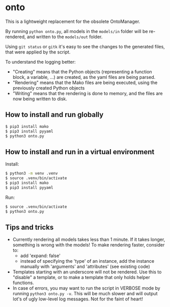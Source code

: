 # onto

This is a lightweight replacement for the obsolete OntoManager.

By running ``python onto.py``, all models in the ``models/in`` folder will be re-rendered, and written to the ``models/out`` folder.

Using ``git status`` or ``gitk`` it's easy to see the changes to the generated files, that were applied by the script.

To understand the logging better:
- "Creating" means that the Python objects (representing a function block, a variable, ...) are created, as the yaml files are being parsed.
- "Rendering" means that the Mako files are being executed, using the previously created Python objects
- "Writing" means that the rendering is done to memory, and the files are now being written to disk.


## How to install and run globally

```bash
$ pip3 install mako
$ pip3 install pyyaml
$ python3 onto.py
```

## How to install and run in a virtual environment

Install: 
```bash
$ python3 -m venv .venv
$ source .venv/bin/activate
$ pip3 install mako
$ pip3 install pyyaml
```

Run: 
```bash
$ source .venv/bin/activate
$ python3 onto.py
```

## Tips and tricks

- Currently rendering all models takes less than 1 minute. If it takes longer, something is wrong with the models!
  To make rendering faster, consider to:
   - add 'expand: false'
   - instead of specifying the 'type' of an instance, add the instance manually with 'arguments' and 'attributes' (see existing code)
- Templates starting with an underscore will not be rendered. Use this to "disable" a template, or to make a template that only
  holds helper functions.
- In case of errors, you may want to run the script in VERBOSE mode by running ``python3 onto.py -v``. This will be much slower and 
  will output lot's of ugly low-level log messages. Not for the faint of heart!